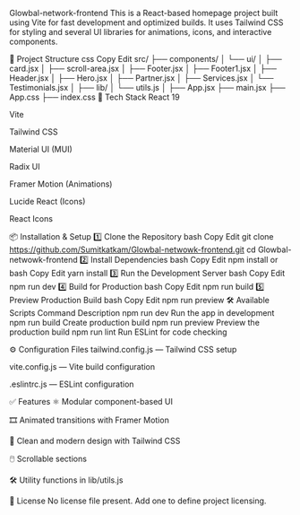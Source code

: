 Glowbal-network-frontend
This is a React-based homepage project built using Vite for fast development and optimized builds. It uses Tailwind CSS for styling and several UI libraries for animations, icons, and interactive components.

📁 Project Structure
css
Copy
Edit
src/
├── components/
│   └── ui/
│       ├── card.jsx
│       ├── scroll-area.jsx
│       ├── Footer.jsx
│       ├── Footer1.jsx
│       ├── Header.jsx
│       ├── Hero.jsx
│       ├── Partner.jsx
│       ├── Services.jsx
│       └── Testimonials.jsx
│
├── lib/
│   └── utils.js
│
├── App.jsx
├── main.jsx
├── App.css
├── index.css
🚀 Tech Stack
React 19

Vite

Tailwind CSS

Material UI (MUI)

Radix UI

Framer Motion (Animations)

Lucide React (Icons)

React Icons

📦 Installation & Setup
1️⃣ Clone the Repository
bash
Copy
Edit
git clone https://github.com/Sumitkatkam/Glowbal-netwowk-frontend.git
cd Glowbal-netwowk-frontend
2️⃣ Install Dependencies
bash
Copy
Edit
npm install
or
bash
Copy
Edit
yarn install
3️⃣ Run the Development Server
bash
Copy
Edit
npm run dev
4️⃣ Build for Production
bash
Copy
Edit
npm run build
5️⃣ Preview Production Build
bash
Copy
Edit
npm run preview
🛠️ Available Scripts
Command	Description
npm run dev	Run the app in development
npm run build	Create production build
npm run preview	Preview the production build
npm run lint	Run ESLint for code checking

⚙️ Configuration Files
tailwind.config.js — Tailwind CSS setup

vite.config.js — Vite build configuration

.eslintrc.js — ESLint configuration

✅ Features
⚛ Modular component-based UI

🎞️ Animated transitions with Framer Motion

🎨 Clean and modern design with Tailwind CSS

🖱️ Scrollable sections

🛠️ Utility functions in lib/utils.js

📃 License
No license file present. Add one to define project licensing.
